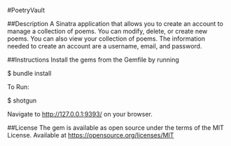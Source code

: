 #PoetryVault

##Description
A Sinatra application that allows you to create an account to manage a collection of poems. You can modify, delete, or create new poems. You can also view your collection of poems. The information needed to create an account are a username, email, and password.

##Instructions
Install the gems from the Gemfile by running

$ bundle install

To Run:

$ shotgun

Navigate to http://127.0.0.1:9393/ on your browser.

##License
The gem is available as open source under the terms of the MIT License.
Available at https://opensource.org/licenses/MIT